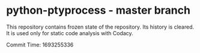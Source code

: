 # python-ptyprocess - master branch

This repository contains frozen state of the repository.
Its history is cleared. It is used only for static code
analysis with Codacy.

Commit Time: 1693255336